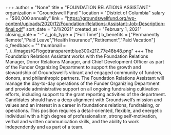 +++
author = "None"
title = "FOUNDATION RELATIONS ASSISTANT"
organization = "Groundswell Fund "
location = "District of Columbia"
salary = "$60,000 annually"
link = "https://groundswellfund.org/wp-content/uploads/2020/12/Foundation-Relations-Assistant-Job-Description-final.pdf"
sort_date = "2/1/2021"
created_at = "February 1, 2021"
closing_date = "-"
a_job_type = ["Full Time"]
b_benefits = ["Permanently Remote","Paid Leave","Health Insurance","Retirement","Paid Vacation"]
c_feedback = ""
thumbnail = "../../images/GFlogotransparentblue300x217_77e48b48.png"
+++
The Foundation Relations Assistant works with the Foundation Relations Manager, Donor Relations Manager, and Chief Development Officer as part of the Funder Organizing Department to support the growth and stewardship of Groundswell’s vibrant and engaged community of funders, donors, and philanthropic partners. The Foundation Relations Assistant will manage the day-to-day operations of the Funder Organizing Department and provide administrative support on all ongoing fundraising cultivation efforts, including support to the grant reporting activities of the department. Candidates should have a deep alignment with Groundswell’s mission and values and an interest in a career in foundations relations, fundraising, or operations. This position requires a detail-oriented, flexible, and energetic individual with a high degree of professionalism, strong self-motivation, verbal and written communication skills, and the ability to work independently and as part of a team.